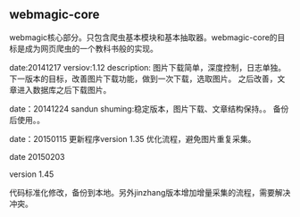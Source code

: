 webmagic-core
-------
webmagic核心部分。只包含爬虫基本模块和基本抽取器。webmagic-core的目标是成为网页爬虫的一个教科书般的实现。

date:20141217
versiov:1.12
description: 图片下载简单，深度控制，日志单独。
下一版本的目标，改善图片下载功能，做到一次下载，选取图片。
之后改善，文章进入数据库之后下载图片。


date：20141224
sandun
shuming:稳定版本，图片下载、文章结构保持。。
备份后使用。。

date：20150115
更新程序version 1.35 
优化流程，避免图片重复采集。

date 20150203

version 1.45

代码标准化修改，备份到本地。另外jinzhang版本增加增量采集的流程，需要解决冲突。